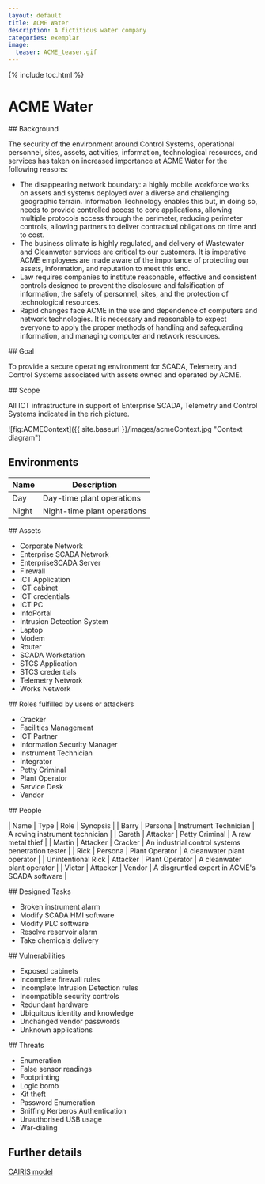 ```yaml
---
layout: default
title: ACME Water
description: A fictitious water company
categories: exemplar
image:
  teaser: ACME_teaser.gif
---
```


{% include toc.html %}

# ACME Water

## Background

The security of the environment around Control Systems, operational personnel, sites, assets, activities, information, technological resources, and services has taken on increased importance at ACME Water for the following reasons:

* The disappearing network boundary: a highly mobile workforce works on assets and systems deployed over a diverse and challenging geographic terrain.  Information Technology enables this but, in doing so, needs to provide controlled access to core applications, allowing multiple protocols access through the perimeter, reducing perimeter controls, allowing partners to deliver contractual obligations on time and to cost.
* The business climate is highly regulated, and delivery of Wastewater and Cleanwater services are critical to our customers.  It is imperative ACME employees are made aware of the importance of protecting our assets, information, and reputation to meet this end.
* Law requires companies to institute reasonable, effective and consistent controls designed to prevent the disclosure and falsification of information, the safety of personnel, sites, and the protection of technological resources.
* Rapid changes face ACME in the use and dependence of computers and network technologies.  It is necessary and reasonable to expect everyone to apply the proper methods of handling and safeguarding information, and managing computer and network resources.

## Goal

To provide a secure operating environment for SCADA, Telemetry and Control Systems associated with assets owned and operated by ACME.

## Scope

All ICT infrastructure in support of Enterprise SCADA, Telemetry and Control Systems indicated in the rich picture.

![fig:ACMEContext]({{ site.baseurl }}/images/acmeContext.jpg "Context diagram")

## Environments

| Name | Description |
| ---- | ----------- |
| Day  | Day-time plant operations |
| Night | Night-time plant operations |

## Assets

* Corporate Network
* Enterprise SCADA Network
* EnterpriseSCADA Server
* Firewall
* ICT Application
* ICT cabinet
* ICT credentials
* ICT PC
* InfoPortal
* Intrusion Detection System
* Laptop
* Modem
* Router
* SCADA Workstation
* STCS Application
* STCS credentials
* Telemetry Network
* Works Network

## Roles fulfilled by users or attackers

* Cracker
* Facilities Management
* ICT Partner
* Information Security Manager
* Instrument Technician
* Integrator
* Petty Criminal
* Plant Operator
* Service Desk
* Vendor

## People

| Name | Type | Role | Synopsis |
| Barry | Persona | Instrument Technician | A roving instrument technician |
| Gareth | Attacker | Petty Criminal | A raw metal thief |
| Martin | Attacker | Cracker | An industrial control systems penetration tester |
| Rick | Persona | Plant Operator | A cleanwater plant operator |
| Unintentional Rick | Attacker | Plant Operator | A cleanwater plant operator |
| Victor | Attacker | Vendor | A disgruntled expert in ACME's SCADA software |

## Designed Tasks

* Broken instrument alarm
* Modify SCADA HMI software
* Modify PLC software
* Resolve reservoir alarm
* Take chemicals delivery

## Vulnerabilities

* Exposed cabinets
* Incomplete firewall rules
* Incomplete Intrusion Detection rules
* Incompatible security controls
* Redundant hardware
* Ubiquitous identity and knowledge
* Unchanged vendor passwords
* Unknown applications

## Threats

* Enumeration
* False sensor readings
* Footprinting
* Logic bomb
* Kit theft
* Password Enumeration
* Sniffing Kerberos Authentication
* Unauthorised USB usage
* War-dialing

## Further details

[CAIRIS model](https://github.com/failys/CAIRIS/tree/master/cairis/examples/exemplars/ACME_Water)
